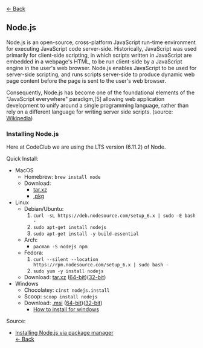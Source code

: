 [<- Back](index.md)

## <a name="node"></a>Node.js

Node.js is an open-source, cross-platform JavaScript run-time environment for executing JavaScript code server-side. Historically, JavaScript was used primarily for client-side scripting, in which scripts written in JavaScript are embedded in a webpage's HTML, to be run client-side by a JavaScript engine in the user's web browser. Node.js enables JavaScript to be used for server-side scripting, and runs scripts server-side to produce dynamic web page content before the page is sent to the user's web browser.

Consequently, Node.js has become one of the foundational elements of the "JavaScript everywhere" paradigm,[5] allowing web application development to unify around a single programming language, rather than rely on a different language for writing server side scripts. (source: [Wikipedia](https://en.wikipedia.org/wiki/Node.js))

### Installing Node.js

Here at CodeClub we are using the LTS version (6.11.2) of Node.

Quick Install:
- MacOS
  - Homebrew: `brew install node`
  - Download:
    - [tar.xz](https://nodejs.org/dist/v6.11.2/node-v6.11.2-darwin-x64.tar.gz)
    - [.pkg](https://nodejs.org/dist/v6.11.2/node-v6.11.2.pkg)
- Linux
  - Debian/Ubuntu:
    1.  `curl -sL https://deb.nodesource.com/setup_6.x | sudo -E bash -`
    2. `sudo apt-get install nodejs`
    3. `sudo apt-get install -y build-essential`
  - Arch:
    - `pacman -S nodejs npm`
  - Fedora:
    1. `curl --silent --location https://rpm.nodesource.com/setup_6.x | sudo bash -`
    2. `sudo yum -y install nodejs`
  - Download: [tar.xz](https://nodejs.org/en/download/) ([64-bit](https://nodejs.org/dist/v6.11.2/node-v6.11.2-linux-x64.tar.xz))([32-bit](https://nodejs.org/dist/v6.11.2/node-v6.11.2-linux-x86.tar.xz))
- Windows
  - Chocolatey: `cinst nodejs.install`
  - Scoop: `scoop install nodejs`
  - Download: [.msi](https://nodejs.org/en/download/) ([64-bit](https://nodejs.org/dist/v6.11.2/node-v6.11.2-x64.msi))([32-bit](https://nodejs.org/dist/v6.11.2/node-v6.11.2-x86.msi))
    - [How to install for windows](http://blog.teamtreehouse.com/install-node-js-npm-windows)

Source:
- [Installing Node.js via package manager](https://nodejs.org/en/download/package-manager/#windows)
    <br>
    [<- Back](index.md)
